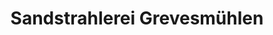---
title: "Sandstrahlerei Grevesmühlen"
url: /grevesmuehlen/sandstrahlerei-grevesmuehlen/
shop: Autowerkstatt
---